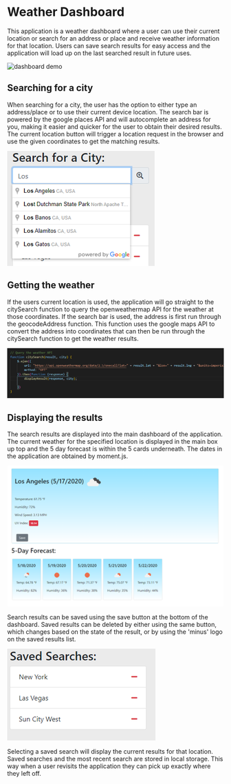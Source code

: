 # Weather Dashboard

This application is a weather dashboard where a user can use their current location or search for an address or place and receive weather information for that location. Users can save search results for easy access and the application will load up on the last searched result in future uses.

![dashboard demo](./readme-assets/dashboard.gif)

## Searching for a city

When searching for a city, the user has the option to either type an address/place or to use their current device location. The search bar is powered by the google places API and will autocomplete an address for you, making it easier and quicker for the user to obtain their desired results. The current location button will trigger a location request in the browser and use the given coordinates to get the matching results.

![search bar](./readme-assets/search.png)

## Getting the weather

If the users current location is used, the application will go straight to the citySearch function to query the openweathermap API for the weather at those coordinates. If the search bar is used, the address is first run through the geocodeAddress function. This function uses the google maps API to convert the address into coordinates that can then be run through the citySearch function to get the weather results.

![citySearch function](./readme-assets/citySearch.png)

## Displaying the results

The search results are displayed into the main dashboard of the application. The current weather for the specified location is displayed in the main box up top and the 5 day forecast is within the 5 cards underneath. The dates in the application are obtained by moment.js.

![dashboard](./readme-assets/dashboard.png)

Search results can be saved using the save button at the bottom of the dashboard. Saved results can be deleted by either using the same button, which changes based on the state of the result, or by using the 'minus' logo on the saved results list.

![dashboard](./readme-assets/saved.png)

Selecting a saved search will display the current results for that location. Saved searches and the most recent search are stored in local storage. This way when a user revisits the application they can pick up exactly where they left off.